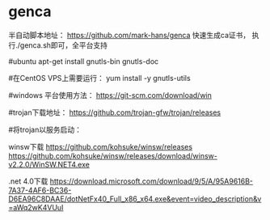 ﻿
# genca
半自动脚本地址：
https://github.com/mark-hans/genca
快速生成ca证书，
执行./genca.sh即可，全平台支持


#ubuntu
apt-get install gnutls-bin gnutls-doc

#在CentOS VPS上需要运行：
yum install -y gnutls-utils


#windows 平台使用方法：
https://git-scm.com/download/win

#trojan下载地址：
https://github.com/trojan-gfw/trojan/releases

#将trojan以服务启动：

winsw下载
https://github.com/kohsuke/winsw/releases
https://github.com/kohsuke/winsw/releases/download/winsw-v2.2.0/WinSW.NET4.exe

.net 4.0下载
https://download.microsoft.com/download/9/5/A/95A9616B-7A37-4AF6-BC36-D6EA96C8DAAE/dotNetFx40_Full_x86_x64.exe&event=video_description&v=aWq2wK4VUuI